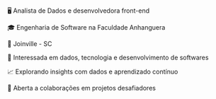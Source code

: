 🖥 Analista de Dados e desenvolvedora front-end

🎓 Engenharia de Software na Faculdade Anhanguera

📍 Joinville - SC

🌟 Interessada em dados, tecnologia e desenvolvimento de softwares

📈 Explorando insights com dados e aprendizado contínuo

🤝 Aberta a colaborações em projetos desafiadores

